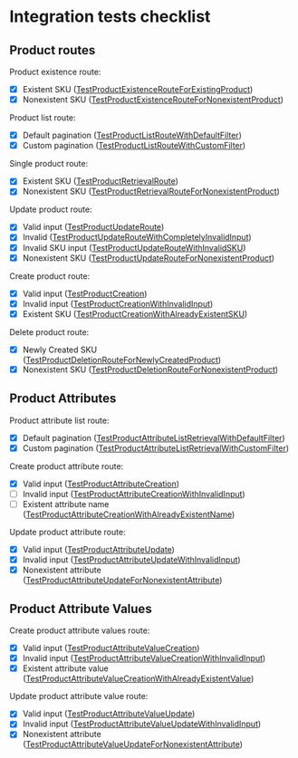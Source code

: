 # Integration tests checklist

## Product routes

Product existence route:

- [x] Existent SKU ([TestProductExistenceRouteForExistingProduct](https://github.com/verygoodsoftwarenotvirus/dairycart/blob/master/integration_tests/main_test.go#L75))
- [x] Nonexistent SKU ([TestProductExistenceRouteForNonexistentProduct](https://github.com/verygoodsoftwarenotvirus/dairycart/blob/master/integration_tests/main_test.go#L85))

Product list route:

- [x] Default pagination ([TestProductListRouteWithDefaultFilter](https://github.com/verygoodsoftwarenotvirus/dairycart/blob/master/integration_tests/main_test.go#L117))
- [x] Custom pagination ([TestProductListRouteWithCustomFilter](https://github.com/verygoodsoftwarenotvirus/dairycart/blob/master/integration_tests/main_test.go#L128))

Single product route:

- [x] Existent SKU ([TestProductRetrievalRoute](https://github.com/verygoodsoftwarenotvirus/dairycart/blob/master/integration_tests/main_test.go#L105))
- [x] Nonexistent SKU ([TestProductRetrievalRouteForNonexistentProduct](https://github.com/verygoodsoftwarenotvirus/dairycart/blob/master/integration_tests/main_test.go#L95))

Update product route:

- [x] Valid input ([TestProductUpdateRoute](https://github.com/verygoodsoftwarenotvirus/dairycart/blob/master/integration_tests/main_test.go#L143))
- [x] Invalid  ([TestProductUpdateRouteWithCompletelyInvalidInput](https://github.com/verygoodsoftwarenotvirus/dairycart/blob/master/integration_tests/main_test.go#L156))
- [x] Invalid SKU input ([TestProductUpdateRouteWithInvalidSKU](https://github.com/verygoodsoftwarenotvirus/dairycart/blob/master/integration_tests/main_test.go#L167))
- [x] Nonexistent SKU ([TestProductUpdateRouteForNonexistentProduct](https://github.com/verygoodsoftwarenotvirus/dairycart/blob/master/integration_tests/main_test.go#L175))

Create product route:

- [x] Valid input ([TestProductCreation](https://github.com/verygoodsoftwarenotvirus/dairycart/blob/master/integration_tests/main_test.go#L186))
- [x] Invalid input ([TestProductCreationWithInvalidInput](https://github.com/verygoodsoftwarenotvirus/dairycart/blob/master/integration_tests/main_test.go#L210))
- [x] Existent SKU ([TestProductCreationWithAlreadyExistentSKU](https://github.com/verygoodsoftwarenotvirus/dairycart/blob/master/integration_tests/main_test.go#L198))

Delete product route:

- [x] Newly Created SKU ([TestProductDeletionRouteForNewlyCreatedProduct](https://github.com/verygoodsoftwarenotvirus/dairycart/blob/master/integration_tests/main_test.go#L399))
- [x] Nonexistent SKU ([TestProductDeletionRouteForNonexistentProduct](https://github.com/verygoodsoftwarenotvirus/dairycart/blob/master/integration_tests/main_test.go#L389))

## Product Attributes

Product attribute list route:

- [x] Default pagination ([TestProductAttributeListRetrievalWithDefaultFilter](https://github.com/verygoodsoftwarenotvirus/dairycart/blob/master/integration_tests/main_test.go#L221))
- [x] Custom pagination ([TestProductAttributeListRetrievalWithCustomFilter](https://github.com/verygoodsoftwarenotvirus/dairycart/blob/master/integration_tests/main_test.go#L232))

Create product attribute route:

- [x] Valid input ([TestProductAttributeCreation](https://github.com/verygoodsoftwarenotvirus/dairycart/blob/master/integration_tests/main_test.go#L247))
- [ ] Invalid input ([TestProductAttributeCreationWithInvalidInput](https://github.com/verygoodsoftwarenotvirus/dairycart/blob/master/integration_tests/main_test.go#L259))
- [ ] Existent attribute name ([TestProductAttributeCreationWithAlreadyExistentName](https://github.com/verygoodsoftwarenotvirus/dairycart/blob/master/integration_tests/main_test.go#L270))

Update product attribute route:

- [x] Valid input ([TestProductAttributeUpdate](https://github.com/verygoodsoftwarenotvirus/dairycart/blob/master/integration_tests/main_test.go#L282))
- [x] Invalid input ([TestProductAttributeUpdateWithInvalidInput](https://github.com/verygoodsoftwarenotvirus/dairycart/blob/master/integration_tests/main_test.go#L294))
- [x] Nonexistent attribute ([TestProductAttributeUpdateForNonexistentAttribute](https://github.com/verygoodsoftwarenotvirus/dairycart/blob/master/integration_tests/main_test.go#L305))

## Product Attribute Values

Create product attribute values route:

- [x] Valid input ([TestProductAttributeValueCreation](https://github.com/verygoodsoftwarenotvirus/dairycart/blob/master/integration_tests/main_test.go#L317))
- [x] Invalid input ([TestProductAttributeValueCreationWithInvalidInput](https://github.com/verygoodsoftwarenotvirus/dairycart/blob/master/integration_tests/main_test.go#L329))
- [x] Existent attribute value ([TestProductAttributeValueCreationWithAlreadyExistentValue](https://github.com/verygoodsoftwarenotvirus/dairycart/blob/master/integration_tests/main_test.go#L340))

Update product attribute value route:

- [x] Valid input ([TestProductAttributeValueUpdate](https://github.com/verygoodsoftwarenotvirus/dairycart/blob/master/integration_tests/main_test.go#L352))
- [x] Invalid input ([TestProductAttributeValueUpdateWithInvalidInput](https://github.com/verygoodsoftwarenotvirus/dairycart/blob/master/integration_tests/main_test.go#L364))
- [x] Nonexistent attribute ([TestProductAttributeValueUpdateForNonexistentAttribute](https://github.com/verygoodsoftwarenotvirus/dairycart/blob/master/integration_tests/main_test.go#L375))
